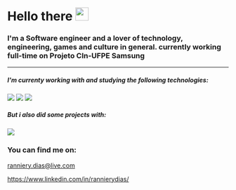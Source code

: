 # Hello there <img src="https://raw.githubusercontent.com/MartinHeinz/MartinHeinz/master/wave.gif" width="30px">

### I'm a Software engineer and a lover of technology, engineering, games and culture in general. currently working full-time on Projeto CIn-UFPE Samsung

---

##### I'm currenty working with and studying the following technologies:
![](https://img.shields.io/static/v1?message=Python&logo=Python&labelColor=5c5c5c&color=00599C&logoColor=white&label=%20)   ![](https://img.shields.io/static/v1?message=Cpp&logo=c%2B%2B&labelColor=5c5c5c&color=00599C&logoColor=white&label=%20) ![](https://img.shields.io/static/v1?message=CSharp&logo=c%20sharp&labelColor=5c5c5c&color=00599C&logoColor=white&label=%20)

##### But i also did some projects with:
![](https://img.shields.io/static/v1?message=Java&logo=java&labelColor=5c5c5c&color=00599C&logoColor=white&label=%20)


### You can find me on:

ranniery.dias@live.com

https://www.linkedin.com/in/rannierydias/
